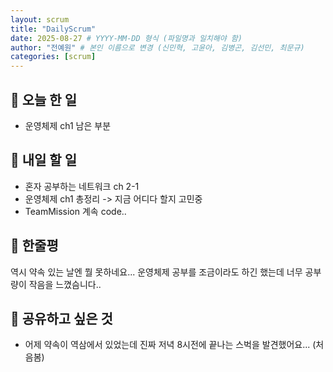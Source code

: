 ```yaml
---
layout: scrum
title: "DailyScrum"
date: 2025-08-27 # YYYY-MM-DD 형식 (파일명과 일치해야 함)
author: "전예원" # 본인 이름으로 변경 (신민혁, 고윤아, 김병곤, 김선민, 최문규)
categories: [scrum]
---
```


## 📝 오늘 한 일

- 운영체제 ch1 남은 부분

## 🎯 내일 할 일

- 혼자 공부하는 네트워크 ch 2-1
- 운영체제 ch1 총정리 -> 지금 어디다 할지 고민중
- TeamMission 계속 code..

## 💭 한줄평

역시 약속 있는 날엔 뭘 못하네요... 운영체제 공부를 조금이라도 하긴 했는데 너무 공부량이
작음을 느꼈슴니다..

## 🔗 공유하고 싶은 것
- 어제 약속이 역삼에서 있었는데 진짜 저녁 8시전에 끝나는 스벅을 발견했어요... (처음봄)


